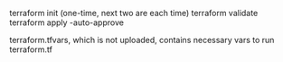 terraform init (one-time, next two are each time)
terraform validate
terraform apply -auto-approve

terraform.tfvars, which is not uploaded, contains necessary vars to run terraform.tf